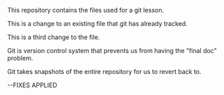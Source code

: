 This repository contains the files used for a git lesson.

This is a change to an existing file that git has already tracked.

This is a third change to the file.

Git is version control system that prevents us from having the "final doc" problem.

Git takes snapshots of the entire repository for us to revert back to.

--FIXES APPLIED
